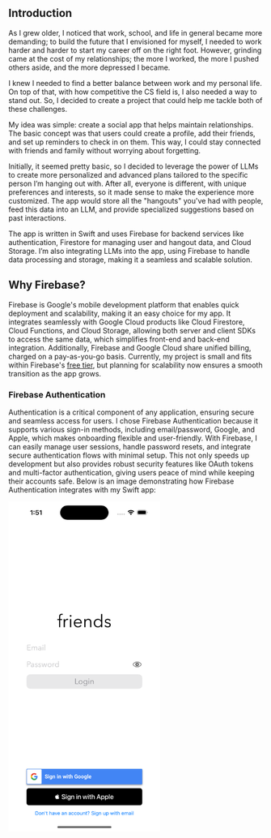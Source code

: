 ## Introduction

As I grew older, I noticed that work, school, and life in general became more demanding; to build the future that I envisioned for myself, I needed to work harder and harder to start my career off on the right foot. However, grinding came at the cost of my relationships; the more I worked, the more I pushed others aside, and the more depressed I became.

I knew I needed to find a better balance between work and my personal life. On top of that, with how competitive the CS field is, I also needed a way to stand out. So, I decided to create a project that could help me tackle both of these challenges.

My idea was simple: create a social app that helps maintain relationships. The basic concept was that users could create a profile, add their friends, and set up reminders to check in on them. This way, I could stay connected with friends and family without worrying about forgetting.

Initially, it seemed pretty basic, so I decided to leverage the power of LLMs to create more personalized and advanced plans tailored to the specific person I’m hanging out with. After all, everyone is different, with unique preferences and interests, so it made sense to make the experience more customized. The app would store all the "hangouts" you've had with people, feed this data into an LLM, and provide specialized suggestions based on past interactions.

The app is written in Swift and uses Firebase for backend services like authentication, Firestore for managing user and hangout data, and Cloud Storage. I’m also integrating LLMs into the app, using Firebase to handle data processing and storage, making it a seamless and scalable solution.

## Why Firebase?

Firebase is Google's mobile development platform that enables quick deployment and scalability, making it an easy choice for my app. It integrates seamlessly with Google Cloud products like Cloud Firestore, Cloud Functions, and Cloud Storage, allowing both server and client SDKs to access the same data, which simplifies front-end and back-end integration. Additionally, Firebase and Google Cloud share unified billing, charged on a pay-as-you-go basis. Currently, my project is small and fits within Firebase's [free tier](https://firebase.google.com/docs/projects/billing/firebase-pricing-plans), but planning for scalability now ensures a smooth transition as the app grows.

### Firebase Authentication

Authentication is a critical component of any application, ensuring secure and seamless access for users. I chose Firebase Authentication because it supports various sign-in methods, including email/password, Google, and Apple, which makes onboarding flexible and user-friendly. With Firebase, I can easily manage user sessions, handle password resets, and integrate secure authentication flows with minimal setup. This not only speeds up development but also provides robust security features like OAuth tokens and multi-factor authentication, giving users peace of mind while keeping their accounts safe. Below is an image demonstrating how Firebase Authentication integrates with my Swift app:

<img src="GitHub%20Resources/App%20Screenshots/Loading%20Screen.png" alt="Sign in page" width="300"/>
